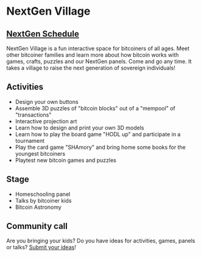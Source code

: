 # NextGen Village

## [NextGen Schedule](https://github.com/orgs/TABConf/projects/1/views/10)

NextGen Village is a fun interactive space for bitcoiners of all ages. Meet other bitcoiner families and learn more about how bitcoin works with games, crafts, puzzles and our NextGen panels. Come and go any time. It takes a village to raise the next generation of sovereign individuals! 

## Activities

* Design your own buttons
* Assemble 3D puzzles of "bitcoin blocks" out of a "mempool" of "transactions"
* Interactive projection art
* Learn how to design and print your own 3D models
* Learn how to play the board game "HODL up" and participate in a tournament
* Play the card game "SHAmory" and bring home some books for the youngest bitcoiners
* Playtest new bitcoin games and puzzles

## Stage

* Homeschooling panel
* Talks by bitcoiner kids
* Bitcoin Astronomy

## Community call

Are you bringing your kids? Do you have ideas for activities, games, panels or talks? [Submit your ideas](https://github.com/TABConf/6.tabconf.com/issues/new)!

